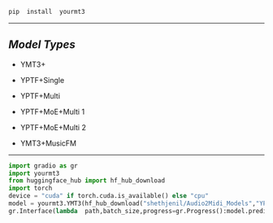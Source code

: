 ```bash
pip  install  yourmt3
```
---
## *Model Types*

* YMT3+

* YPTF+Single

* YPTF+Multi

* YPTF+MoE+Multi 1

* YPTF+MoE+Multi 2

* YMT3+MusicFM
---

```python
import gradio as gr
import yourmt3
from huggingface_hub import hf_hub_download
import torch
device = "cuda" if torch.cuda.is_available() else "cpu"
model = yourmt3.YMT3(hf_hub_download("shethjenil/Audio2Midi_Models","YPTF+MoE+Multi 1.pt"),"YPTF.MoE+Multi","32" if device == "cpu" else "16",torch.device(device))
gr.Interface(lambda  path,batch_size,progress=gr.Progress():model.predict(path,lambda  i,total:progress((i,total)),batch_size),[gr.Audio(type="filepath",label="Audio"),gr.Number(8,label="Batch Size")],gr.File(label="midi")).launch()
```